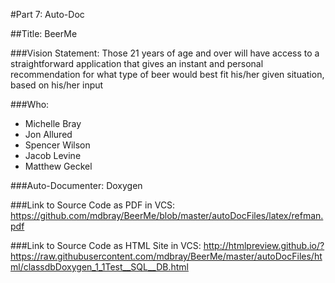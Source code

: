 #Part 7: Auto-Doc

##Title: BeerMe

###Vision Statement: 
Those 21 years of age and over will have access to a straightforward application that gives an instant and personal recommendation for what type of beer would best fit his/her given situation, based on his/her input

###Who:
- Michelle Bray
- Jon Allured
- Spencer Wilson
- Jacob Levine
- Matthew Geckel

###Auto-Documenter: 
Doxygen


###Link to Source Code as PDF in VCS: 
https://github.com/mdbray/BeerMe/blob/master/autoDocFiles/latex/refman.pdf


###Link to Source Code as HTML Site in VCS: 
http://htmlpreview.github.io/?https://raw.githubusercontent.com/mdbray/BeerMe/master/autoDocFiles/html/classdbDoxygen_1_1Test__SQL__DB.html
